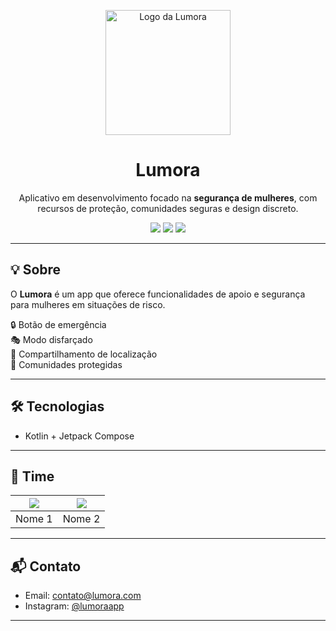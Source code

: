 <p align="center">
  <img src="LINK_DA_SUA_LOGO" alt="Logo da Lumora" width="200"/>
</p>

<h1 align="center">Lumora</h1>

<p align="center">
  Aplicativo em desenvolvimento focado na <strong>segurança de mulheres</strong>, com recursos de proteção, comunidades seguras e design discreto.
</p>

<p align="center">
  <img src="https://img.shields.io/badge/status-em%20desenvolvimento-yellow" />
  <img src="https://img.shields.io/badge/feito%20com-Kotlin-blue" />
  <img src="https://img.shields.io/badge/Jetpack%20Compose-UI-red" />
</p>

---

## 💡 Sobre

O **Lumora** é um app que oferece funcionalidades de apoio e segurança para mulheres em situações de risco.  

🔒 Botão de emergência  
🎭 Modo disfarçado  
📍 Compartilhamento de localização  
👭 Comunidades protegidas

---

## 🛠️ Tecnologias

- Kotlin + Jetpack Compose  

---

## 🧠 Time

| ![](https://via.placeholder.com/100) | ![](https://via.placeholder.com/100) |
|:--:|:--:|
| Nome 1 | Nome 2 |

---

## 📬 Contato

- Email: contato@lumora.com  
- Instagram: [@lumoraapp](https://instagram.com/lumoraapp)

---
